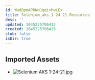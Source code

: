 ```yaml
---
id: WudBpmAPkNNJqqivhwLEx
title: Selenium_aks_1 24 21 Resources
desc: ''
updated: 1645225706413
created: 1645225706413
stub: false
isDir: true
---
```

## Imported Assets
- ![Selenium AKS 1-24-21.jpg](/assets/selenium-aks-1-24-21.jpg)
